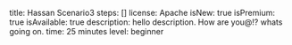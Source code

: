 title: Hassan Scenario3
steps: []
license: Apache
isNew: true
isPremium: true
isAvailable: true
description: hello description. How are you@!? whats going on.
time: 25 minutes
level: beginner
